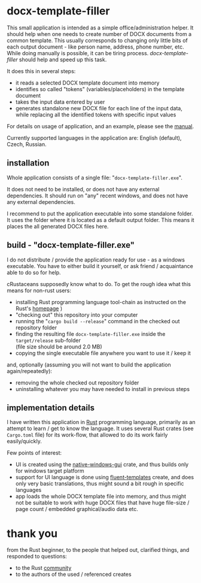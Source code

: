 # docx-template-filler

This small application is intended as a simple office/administration helper. It should help when one needs to create number of DOCX documents from a common template. This usually corresponds to changing only little bits of each output document - like person name, address, phone number, etc. While doing manually is possible, it can be tiring process. *docx-template-filler* should help and speed up this task.

It does this in several steps:

  - it reads a selected DOCX template document into memory
  - identifies so called "tokens" (variables/placeholders) in the template document
  - takes the input data entered by user
  - generates standalone new DOCX file for each line of the input data, while replacing all the identified tokens with specific input values

For details on usage of application, and an example, please see the [manual](manual.md).

Currently supported languages in the application are: English (default), Czech, Russian.

## installation

Whole application consists of a single file: "`docx-template-filler.exe`".

It does not need to be installed, or does not have any external dependencies. It should run on "any" recent windows, and does not have any external dependencies.

I recommend to put the application executable into some standalone folder. It uses the folder where it is located as a default output folder. This means it places the all generated DOCX files here.

## build - "docx-template-filler.exe"

I do not distribute / provide the application ready for use - as a windows executable. You have to either build it yourself, or ask friend / acquaintance able to do so for help.

cRustaceans supposedly know what to do. To get the rough idea what this means for non-rust users:

- installing Rust programming language tool-chain as instructed on the Rust's [homepage][rust] )
- "checking out" this repository into your computer
- running the "`cargo build --release`" command in the checked out repository folder
- finding the resulting file `docx-template-filler.exe` inside the `target/release` sub-folder<br/>(file size should be around 2.0 MB)
- copying the single executable file anywhere you want to use it / keep it

and, optionally (assuming you will not want to build the application again/repeatedly):

- removing the whole checked out repository folder
- uninstalling whatever you may have needed to install in previous steps

## implementation details

I have written this application in [Rust][rust] programming language, primarily as an attempt to learn / get to know the language. It uses several Rust crates (see `Cargo.toml` file) for its work-flow, that allowed to do its work fairly easily/quickly.

Few points of interest:

- UI is created using the [native-windows-gui][nwg] crate, and thus builds only for windows target platform
- support for UI language is done using [fluent-templates][ft] create, and does only very basic translations, thus might sound a bit rough in specific languages
- app loads the whole DOCX template file into memory, and thus might not be suitable to work with huge DOCX files that have huge file-size / page count / embedded graphical/audio data etc.

# thank you

from the Rust beginner, to the people that helped out, clarified things, and responded to questions:

- to the Rust [community][forum]
- to the authors of the used / referenced creates

<!-- references -->
[rust]: https://www.rust-lang.org/
[forum]: https://users.rust-lang.org/
[nwg]: https://github.com/gabdube/native-windows-gui
[ft]: https://github.com/XAMPPRocky/fluent-templates
